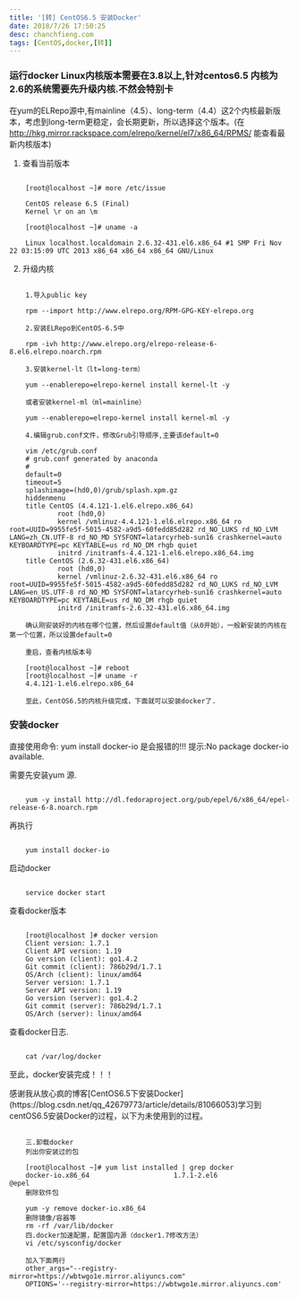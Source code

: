 ```yaml
---
title: '[转] CentOS6.5 安装Docker'
date: 2018/7/26 17:50:25 
desc: chanchfieng.com
tags: [CentOS,docker,[转]]
---
```


### 运行docker Linux内核版本需要在3.8以上,针对centos6.5 内核为2.6的系统需要先升级内核.不然会特别卡 ###

在yum的ELRepo源中,有mainline（4.5）、long-term（4.4）这2个内核最新版本，考虑到long-term更稳定，会长期更新，所以选择这个版本。(在 http://hkg.mirror.rackspace.com/elrepo/kernel/el7/x86_64/RPMS/ 能查看最新内核版本)

1. 查看当前版本

```

	[root@localhost ~]# more /etc/issue
	
	CentOS release 6.5 (Final)
	Kernel \r on an \m
	
	[root@localhost ~]# uname -a
	
	Linux localhost.localdomain 2.6.32-431.el6.x86_64 #1 SMP Fri Nov 22 03:15:09 UTC 2013 x86_64 x86_64 x86_64 GNU/Linux

```

2.  升级内核

```

	1.导入public key

	rpm --import http://www.elrepo.org/RPM-GPG-KEY-elrepo.org

	2.安装ELRepo到CentOS-6.5中

	rpm -ivh http://www.elrepo.org/elrepo-release-6-8.el6.elrepo.noarch.rpm

	3.安装kernel-lt（lt=long-term）

	yum --enablerepo=elrepo-kernel install kernel-lt -y

	或者安装kernel-ml（ml=mainline）

	yum --enablerepo=elrepo-kernel install kernel-ml -y

	4.编辑grub.conf文件，修改Grub引导顺序,主要该default=0

	vim /etc/grub.conf
	# grub.conf generated by anaconda
	#
	default=0
	timeout=5
	splashimage=(hd0,0)/grub/splash.xpm.gz
	hiddenmenu
	title CentOS (4.4.121-1.el6.elrepo.x86_64)
	        root (hd0,0)
	        kernel /vmlinuz-4.4.121-1.el6.elrepo.x86_64 ro root=UUID=9955fe5f-5015-4582-a9d5-60fedd85d282 rd_NO_LUKS rd_NO_LVM LANG=zh_CN.UTF-8 rd_NO_MD SYSFONT=latarcyrheb-sun16 crashkernel=auto  KEYBOARDTYPE=pc KEYTABLE=us rd_NO_DM rhgb quiet
	        initrd /initramfs-4.4.121-1.el6.elrepo.x86_64.img
	title CentOS (2.6.32-431.el6.x86_64)
	        root (hd0,0)
	        kernel /vmlinuz-2.6.32-431.el6.x86_64 ro root=UUID=9955fe5f-5015-4582-a9d5-60fedd85d282 rd_NO_LUKS rd_NO_LVM LANG=en_US.UTF-8 rd_NO_MD SYSFONT=latarcyrheb-sun16 crashkernel=auto  KEYBOARDTYPE=pc KEYTABLE=us rd_NO_DM rhgb quiet
	        initrd /initramfs-2.6.32-431.el6.x86_64.img

	确认刚安装好的内核在哪个位置，然后设置default值（从0开始），一般新安装的内核在第一个位置，所以设置default=0

	重启，查看内核版本号

	[root@localhost ~]# reboot
	[root@localhost ~]# uname -r
	4.4.121-1.el6.elrepo.x86_64

	至此，CentOS6.5的内核升级完成，下面就可以安装docker了.

```

### 安装docker ###

直接使用命令: yum install docker-io   是会报错的!!!  提示:No package docker-io available.

需要先安装yum 源.

```

	yum -y install http://dl.fedoraproject.org/pub/epel/6/x86_64/epel-release-6-8.noarch.rpm

```

再执行

```

	yum install docker-io

```

启动docker

```

	service docker start

```

查看docker版本

```

	[root@localhost ]# docker version
	Client version: 1.7.1
	Client API version: 1.19
	Go version (client): go1.4.2
	Git commit (client): 786b29d/1.7.1
	OS/Arch (client): linux/amd64
	Server version: 1.7.1
	Server API version: 1.19
	Go version (server): go1.4.2
	Git commit (server): 786b29d/1.7.1
	OS/Arch (server): linux/amd64

```

查看docker日志.

```

	cat /var/log/docker

```

 至此，docker安装完成！！！

<div class="tip">
  感谢我从放心疯的博客[CentOS6.5下安装Docker](https://blog.csdn.net/qq_42679773/article/details/81066053)学习到centOS6.5安装Docker的过程，以下为未使用到的过程。
</div>

```

	三.卸载docker
	列出你安装过的包
	
	[root@localhost ~]# yum list installed | grep docker
	docker-io.x86_64                     1.7.1-2.el6                        @epel  
	删除软件包
	
	yum -y remove docker-io.x86_64
	删除镜像/容器等
	rm -rf /var/lib/docker
	四.docker加速配置，配置国内源（docker1.7修改方法）
	vi /etc/sysconfig/docker
	
	加入下面两行
	other_args="--registry-mirror=https://wbtwgo1e.mirror.aliyuncs.com"  
	OPTIONS='--registry-mirror=https://wbtwgo1e.mirror.aliyuncs.com'

```